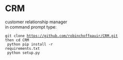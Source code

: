 # CRM
customer relationship manager<br>
in command prompt type:<br>

<code>git clone https://github.com/robinchoffpauir/CRM.git</code><br>
<code>then cd CRM</code><br>
<code> python pip install -r requirements.txt</code><br>
<code> python setup.py</code>
